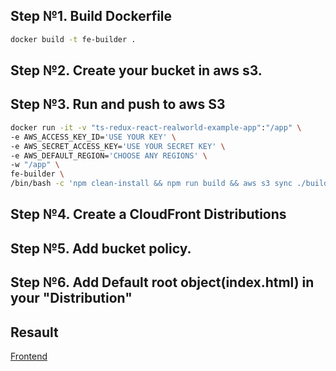 ## Step №1. Build Dockerfile

```bash
docker build -t fe-builder .
```

## Step №2. Create your bucket in aws s3.

## Step №3. Run and push to aws S3

```bash
docker run -it -v "ts-redux-react-realworld-example-app":"/app" \
-e AWS_ACCESS_KEY_ID='USE YOUR KEY' \
-e AWS_SECRET_ACCESS_KEY='USE YOUR SECRET KEY' \
-e AWS_DEFAULT_REGION='CHOOSE ANY REGIONS' \
-w "/app" \
fe-builder \
/bin/bash -c 'npm clean-install && npm run build && aws s3 sync ./build/ s3://YOUR_BUCKET_URL'
```

## Step №4. Create a CloudFront Distributions

## Step №5. Add bucket policy.

## Step №6. Add Default root object(index.html) in your "Distribution"

## Resault
[Frontend](https://d262zqwvlu3mjk.cloudfront.net/#/)


